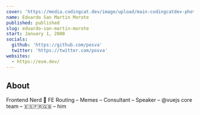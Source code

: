 ```yaml
---
cover: 'https://media.codingcat.dev/image/upload/main-codingcatdev-photo/podcast-guest/posva'
name: Eduardo San Martin Morote
published: published
slug: eduardo-san-martin-morote
start: January 1, 2000
socials:
  github: 'https://github.com/posva'
  twitter: 'https://twitter.com/posva'
websites:
  - https://esm.dev/
---
```


## About

Frontend Nerd 👹 FE Routing – Memes – Consultant – Speaker – @vuejs core team – 🇪🇸🇫🇷🇬🇧 – him
